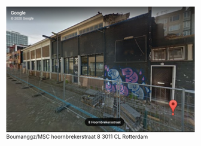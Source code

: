 ![](https://github.com/nondejus/el-infierno-de-mazorra/blob/main/angel%20de%20la%20muerte/campo%20de%20exterminio/hoornbrekerstraat%208/ArtBoard%20Image%20(105)%20(1).jpg)
Boumanggz/MSC 
hoornbrekerstraat 8
3011 CL Rotterdam
